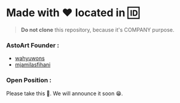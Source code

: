 # Made with :heart: located in :id:

> **Do not clone** this repository, because it's COMPANY purpose.

### AstoArt Founder :

 * [wahyuwons](https://github.com/wahyuwons)
 * [mjamilasfihani](https://github.com/mjamilasfihani)

### Open Position :

Please take this :taco:. We will announce it soon :grin:.